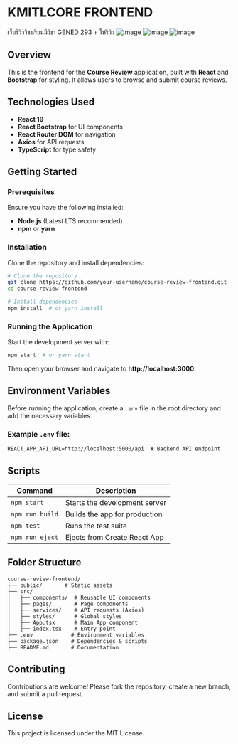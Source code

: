 # KMITLCORE FRONTEND

เว็บรีวิววิชาเรียนมีวิชา GENED 293 + ให้รีวิว
![image](https://github.com/user-attachments/assets/8039684e-f014-48d6-ab89-19f39f694c5a)
![image](https://github.com/user-attachments/assets/1184fb80-f136-4781-a392-0da95a60ec03)
![image](https://github.com/user-attachments/assets/4cec4f2e-1c1c-4e7a-90fb-2e3cfbcce8c8)



## Overview
This is the frontend for the **Course Review** application, built with **React** and **Bootstrap** for styling. It allows users to browse and submit course reviews.

## Technologies Used
- **React 19**
- **React Bootstrap** for UI components
- **React Router DOM** for navigation
- **Axios** for API requests
- **TypeScript** for type safety

## Getting Started

### Prerequisites
Ensure you have the following installed:
- **Node.js** (Latest LTS recommended)
- **npm** or **yarn**

### Installation
Clone the repository and install dependencies:

```sh
# Clone the repository
git clone https://github.com/your-username/course-review-frontend.git
cd course-review-frontend

# Install dependencies
npm install  # or yarn install
```

### Running the Application
Start the development server with:

```sh
npm start  # or yarn start
```

Then open your browser and navigate to **http://localhost:3000**.

## Environment Variables
Before running the application, create a `.env` file in the root directory and add the necessary variables.

### Example `.env` file:
```env
REACT_APP_API_URL=http://localhost:5000/api  # Backend API endpoint
```

## Scripts
| Command           | Description                                    |
|------------------|--------------------------------|
| `npm start`      | Starts the development server |
| `npm run build`  | Builds the app for production |
| `npm test`       | Runs the test suite           |
| `npm run eject`  | Ejects from Create React App  |

## Folder Structure
```
course-review-frontend/
├── public/       # Static assets
├── src/
│   ├── components/  # Reusable UI components
│   ├── pages/       # Page components
│   ├── services/    # API requests (Axios)
│   ├── styles/      # Global styles
│   ├── App.tsx      # Main App component
│   ├── index.tsx    # Entry point
├── .env            # Environment variables
├── package.json    # Dependencies & scripts
├── README.md       # Documentation
```

## Contributing
Contributions are welcome! Please fork the repository, create a new branch, and submit a pull request.

## License
This project is licensed under the MIT License.
